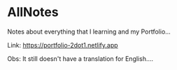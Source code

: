 # AllNotes
Notes about everything that I learning and my Portfolio...

Link: 
https://portfolio-2dot1.netlify.app

Obs: It still doesn't have a translation for English....
